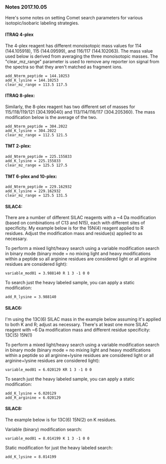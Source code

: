 ### Notes 2017.10.05

Here's some notes on setting Comet search parameters for various
isotopic/isobaric labeling strategies.

#### ITRAQ 4-plex

The 4-plex reagent has different  monoisotopic mass values for 114
(144.105918), 115 (144.09599), and 116/117 (144.102063).  The mass value used
below is derived from averaging the three monoisotopic masses.  The
"clear_mz_range" parameter is used to remove any reporter ion signal from the
spectra so that they aren't matched as fragment ions.
```
add_Nterm_peptide = 144.10253
add_K_lysine = 144.10253
clear_mz_range = 113.5 117.5
```

#### ITRAQ 8-plex:

Similarly, the 8-plex reagent has two different set of masses for
115/118/119/121 (304.199040) and 113/114/116/117 (304.205360).  The mass
modification below is the average of the two.
```
add_Nterm_peptide = 304.2022
add_K_lysine = 304.2022
clear_mz_range = 112.5 121.5
```

#### TMT 2-plex:

```
add_Nterm_peptide = 225.155833
add_K_lysine = 225.155833
clear_mz_range = 125.5 127.5
```

#### TMT 6-plex and 10-plex:

```
add_Nterm_peptide = 229.162932
add_K_lysine = 229.162932
clear_mz_range = 125.5 131.5
```

#### SILAC4:

There are a number of different SILAC reagents with a ~4 Da  modification
(based on combinations of C13 and N15), each with different sites of
specificity.  My example below is for the 15N(4) reagent applied to R residues.
Adjust the modification mass and residue(s) applied to as necessary.

To perform a mixed light/heavy search using a variable modification search
in binary mode (binary mode = no mixing light and heavy modifications within a
peptide so all arginine residues are considered light or all arginine
residues are considered light):

```
variable_mod01 = 3.988140 R 1 3 -1 0 0
```

To search just the heavy labeled sample, you can apply a static modification:

```
add_R_lysine = 3.988140
```

#### SILAC6:

I'm using the 13C(6) SILAC mass in the example below assuming it's applied to
both K and R; adjust as necessary.  There's at least one more SILAC reagent
with ~6 Da modification mass and different residue specificity: 13C(5) 15N(1)

To perform a mixed light/heavy search using a variable modification search in
binary mode (binary mode = no mixing light and heavy modifications within a
peptide so all arginine+lysine residues are considered light or all
arginine+lysine residues are considered light):

```
variable_mod01 = 6.020129 KR 1 3 -1 0 0
```

To search just the heavy labeled sample, you can apply a static modification:

```
add_K_lysine = 6.020129
add_R_arginine = 6.020129
```

#### SILAC8:

The example below is for 13C(6) 15N(2) on K residues.

Variable (binary) modification search:

```
variable_mod01 = 8.014199 K 1 3 -1 0 0
```

Static modification for just the heavy labeled search:

```
add_K_lysine = 8.014199
```
